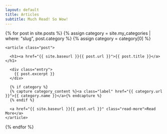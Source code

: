 ```yaml
---
layout: default
title: Articles
subtitle: Much Read! So Wow!
---
```


<div class="posts">
  {% for post in site.posts %}
      {% assign category = site.my_categories | where: "slug", post.category %}
      {% assign category = category[0] %}
  
    <article class="post">

      <h1><a href="{{ site.baseurl }}{{ post.url }}">{{ post.title }}</a></h1>

      <div class="entry">
        {{ post.excerpt }}
      </div>
      
      {% if category %}
      {% capture category_content %}<a class="label" href="{{ category.url }}">{{ category.name }}</a>{% endcapture %}
      {% endif %}

      <a href="{{ site.baseurl }}{{ post.url }}" class="read-more">Read More</a>
    </article>
    
    
  {% endfor %}
</div>
